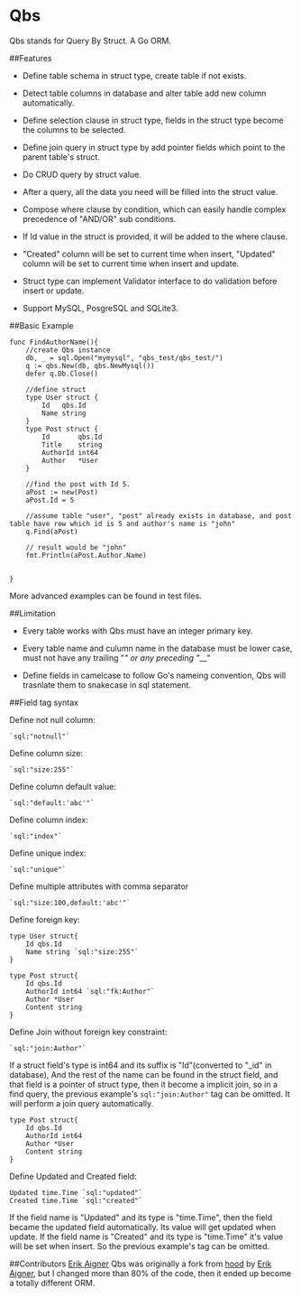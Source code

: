 Qbs
===

Qbs stands for Query By Struct. A Go ORM.

##Features

* Define table schema in struct type, create table if not exists.

* Detect table columns in database and alter table add new column automatically.

* Define selection clause in struct type, fields in the struct type become the columns to be selected.

* Define join query in struct type by add pointer fields which point to the parent table's struct.

* Do CRUD query by struct value.

* After a query, all the data you need will be filled into the struct value.

* Compose where clause by condition, which can easily handle complex precedence of "AND/OR" sub conditions.

* If Id value in the struct is provided, it will be added to the where clause.

* "Created" column will be set to current time when insert, "Updated" column will be set to current time when insert and update.

* Struct type can implement Validator interface to do validation before insert or update.

* Support MySQL, PosgreSQL and SQLite3.

##Basic Example

    func FindAuthorName(){
        //create Qbs instance
        db, _ = sql.Open("mymysql", "qbs_test/qbs_test/")
        q := qbs.New(db, qbs.NewMysql())
        defer q.Db.Close()

        //define struct
        type User struct {
            Id   qbs.Id
            Name string
        }
        type Post struct {
            Id       qbs.Id
            Title    string
            AuthorId int64
            Author   *User
        }

        //find the post with Id 5.
        aPost := new(Post)
        aPost.Id = 5

        //assume table "user", "post" already exists in database, and post table have row which id is 5 and author's name is "john"
        q.Find(aPost)

        // result would be "john"
        fmt.Println(aPost.Author.Name)


    }

More advanced examples can be found in test files.

##Limitation

* Every table works with Qbs must have an integer primary key.

* Every table name and culumn name in the database must be lower case, must not have any trailing "_" or any preceding "___"

* Define fields in camelcase to follow Go's nameing convention, Qbs will trasnlate them to snakecase in sql statement.

##Field tag syntax

Define not null column:

    `sql:"notnull"`

Define column size:

    `sql:"size:255"`

Define column default value:

    `sql:"default:'abc'"`

Define column index:

    `sql:"index"`

Define unique index:

    `sql:"unique"`

Define multiple attributes with comma separator

    `sql:"size:100,default:'abc'"`

Define foreign key:
	
	type User struct{
		Id qbs.Id
		Name string `sql:"size:255"`
	}

    type Post struct{
    	Id qbs.Id
    	AuthorId int64 `sql:"fk:Author"`
    	Author *User
    	Content string
    }

Define Join without foreign key constraint:

    `sql:"join:Author"`

If a struct field's type is int64 and its suffix is "Id"(converted to "_id" in database), And the rest of the name can be found in the struct field,
and that field is a pointer of struct type, then it become a implicit join, so in a find query, the previous example's `sql:"join:Author"` tag can be omitted.
It will perform a join query automatically.

    type Post struct{
    	Id qbs.Id
    	AuthorId int64
    	Author *User
    	Content string
    }

Define Updated and Created field:

	Updated time.Time `sql:"updated"`
	Created time.Time `sql:"created"`

If the field name is "Updated" and its type is "time.Time", then the field became the updated field automatically.
Its value will get updated when update. If the field name is "Created" and its type is "time.Time" it's value will be set when insert.
So the previous example's tag can be omitted.


##Contributors
[Erik Aigner](https://github.com/eaigner)
Qbs was originally a fork from [hood](https://github.com/eaigner/hood) by [Erik Aigner](https://github.com/eaigner), 
but I changed more than 80% of the code, then it ended up become a totally different ORM.
